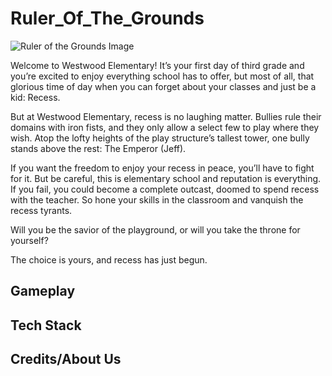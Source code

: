 # Ruler_Of_The_Grounds

![Ruler of the Grounds Image](https://github.com/Atibrewa/Ruler_Of_The_Grounds/assets/87740693/cdcc27d8-3c89-4efd-b7d7-a73fefd3ffa1)
 
Welcome to Westwood Elementary! 
It’s your first day of third grade and you’re excited to enjoy everything school has to offer, but most of all, that glorious time of day when you can forget about your classes and just be a kid: Recess.

But at Westwood Elementary, recess is no laughing matter. Bullies rule their domains with iron fists, and they only allow a select few to play where they wish. Atop the lofty heights of the play structure’s tallest tower, one bully stands above the rest: 
The Emperor (Jeff). 
 
If you want the freedom to enjoy your recess in peace, you’ll have to fight for it. But be careful, this is elementary school and reputation is everything. If you fail, you could become a complete outcast, doomed to spend recess with the teacher. So hone your skills in the classroom and vanquish the recess tyrants. 

Will you be the savior of the playground, or will you take the throne for yourself? 

The choice is yours, and recess has just begun.

## Gameplay

## Tech Stack

## Credits/About Us
